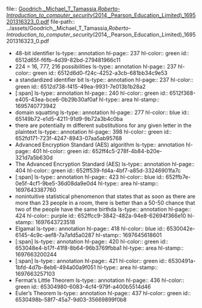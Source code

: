file:: [Goodrich,_Michael_T_Tamassia,_Roberto_-_Introduction_to_computer_security_(2014,_Pearson_Education_Limited)_1695201316323_0.pdf](../assets/Goodrich,_Michael_T_Tamassia,_Roberto_-_Introduction_to_computer_security_(2014,_Pearson_Education_Limited)_1695201316323_0.pdf)
file-path:: ../assets/Goodrich,_Michael_T_Tamassia,_Roberto_-_Introduction_to_computer_security_(2014,_Pearson_Education_Limited)_1695201316323_0.pdf

- 48-bit identiﬁer
  ls-type:: annotation
  hl-page:: 237
  hl-color:: green
  id:: 6512d65f-f6fb-4d39-82bd-279481966c11
- 224 = 16, 777, 216 possibilities
  ls-type:: annotation
  hl-page:: 237
  hl-color:: green
  id:: 6512d6d0-f24c-4252-a3cb-681bb34c9e53
- a standardized identiﬁer bit
  ls-type:: annotation
  hl-page:: 237
  hl-color:: green
  id:: 6512d738-f415-49ea-9931-7e013b1b28a2
- [:span]
  ls-type:: annotation
  hl-page:: 240
  hl-color:: green
  id:: 6512f368-e405-43ea-bce6-0b29b30af0af
  hl-type:: area
  hl-stamp:: 1695740773942
- domain squatting
  ls-type:: annotation
  hl-page:: 277
  hl-color:: blue
  id:: 65149b72-e1d5-4211-91d9-9b72a3b4c0ba
- there are potentially m different substitutions for any given letter in the plaintext
  ls-type:: annotation
  hl-page:: 398
  hl-color:: green
  id:: 652fd171-723f-4247-8943-07aa5ab95768
- Advanced Encryption Standard (AES) algorithm
  ls-type:: annotation
  hl-page:: 401
  hl-color:: green
  id:: 652ff4c5-278f-4b84-b20e-321d7a5b630d
- The Advanced Encryption Standard (AES)
  ls-type:: annotation
  hl-page:: 404
  hl-color:: green
  id:: 652ff539-fd4a-4bf7-a85d-33246901fa7c
- [:span]
  ls-type:: annotation
  hl-page:: 423
  hl-color:: blue
  id:: 652ffb7e-0e5f-4cf1-9be5-36d08da9e0d4
  hl-type:: area
  hl-stamp:: 1697643387760
- nonintuitive statistical phenomenon that states that as soon as there are more than 23 people in a room, there is better than a 50-50 chance that two of the people have the same birthda
  ls-type:: annotation
  hl-page:: 424
  hl-color:: purple
  id:: 652ffcc9-3842-482a-94e8-62694f366e10
  hl-stamp:: 1697643723518
- Elgamal
  ls-type:: annotation
  hl-page:: 418
  hl-color:: blue
  id:: 6530042e-6145-4c9c-aef8-7a7afd5a0287
  hl-stamp:: 1697645618601
- [:span]
  ls-type:: annotation
  hl-page:: 420
  hl-color:: green
  id:: 653048e4-b17f-41f8-8b64-96b3769fbba1
  hl-type:: area
  hl-stamp:: 1697663200244
- [:span]
  ls-type:: annotation
  hl-page:: 421
  hl-color:: green
  id:: 6530491a-1bfd-4d7b-8eb6-494a00a9f051
  hl-type:: area
  hl-stamp:: 1697663257103
- Fermat’s Little Theorem
  ls-type:: annotation
  hl-page:: 436
  hl-color:: green
  id:: 65304980-6083-4cf4-979f-a400b5514d46
- Euler’s Theorem
  ls-type:: annotation
  hl-page:: 437
  hl-color:: green
  id:: 6530498b-58f7-45a7-9d03-35669899f0b8